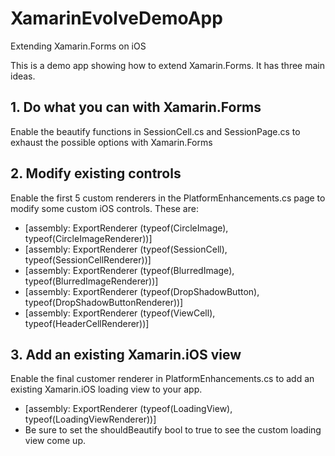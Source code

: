 XamarinEvolveDemoApp
====================

Extending Xamarin.Forms on iOS

This is a demo app showing how to extend Xamarin.Forms. It has three main ideas.

## **1. Do what you can with Xamarin.Forms**
Enable the beautify functions in SessionCell.cs and SessionPage.cs to exhaust the possible options with Xamarin.Forms

## **2. Modify existing controls**
Enable the first 5 custom renderers in the PlatformEnhancements.cs page to modify some custom iOS controls. These are:
* [assembly: ExportRenderer (typeof(CircleImage), typeof(CircleImageRenderer))]
* [assembly: ExportRenderer (typeof(SessionCell), typeof(SessionCellRenderer))]
* [assembly: ExportRenderer (typeof(BlurredImage), typeof(BlurredImageRenderer))]
* [assembly: ExportRenderer (typeof(DropShadowButton), typeof(DropShadowButtonRenderer))]
* [assembly: ExportRenderer (typeof(ViewCell), typeof(HeaderCellRenderer))]

## **3. Add an existing Xamarin.iOS view**
Enable the final customer renderer in PlatformEnhancements.cs to add an existing Xamarin.iOS loading view to your app.
* [assembly: ExportRenderer (typeof(LoadingView), typeof(LoadingViewRenderer))]
* Be sure to set the shouldBeautify bool to true to see the custom loading view come up.

